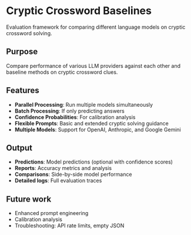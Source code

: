 # Cryptic Crossword Baselines

Evaluation framework for comparing different language models on cryptic crossword solving.

## Purpose

Compare performance of various LLM providers against each other and baseline methods on cryptic crossword clues.

## Features

- **Parallel Processing**: Run multiple models simultaneously
- **Batch Processing**: If only predicting answers
- **Confidence Probabilities**: For calibration analysis
- **Flexible Prompts**: Basic and extended cryptic solving guidance
- **Multiple Models**: Support for OpenAI, Anthropic, and Google Gemini

## Output

- **Predictions**: Model predictions (optional with confidence scores)
- **Reports**: Accuracy metrics and analysis
- **Comparisons**: Side-by-side model performance
- **Detailed logs**: Full evaluation traces

## Future work
- Enhanced prompt engineering
- Calibration analysis
- Troubleshooting: API rate limits, empty JSON
